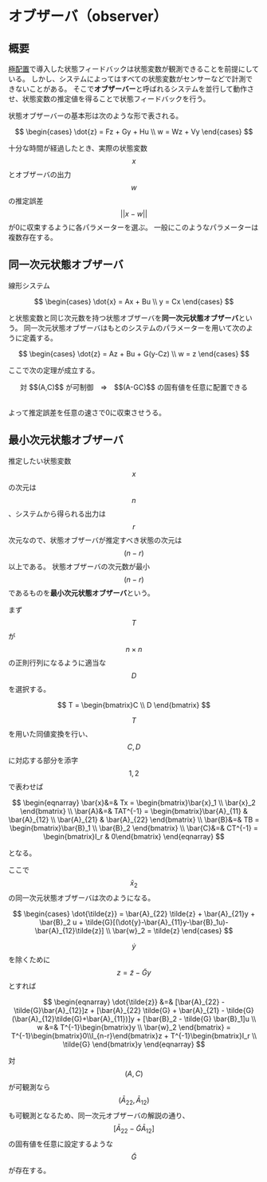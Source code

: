 # オブザーバ（observer）

## 概要

[極配置](pole_placement.md)で導入した状態フィードバックは状態変数が観測できることを前提にしている。
しかし、システムによってはすべての状態変数がセンサーなどで計測できないことがある。
そこで**オブザーバー**と呼ばれるシステムを並行して動作させ、状態変数の推定値を得ることで状態フィードバックを行う。

状態オブザーバーの基本形は次のような形で表される。

$$
\begin{cases}
\dot{z} = Fz + Gy + Hu \\
w = Wz + Vy
\end{cases}
$$

十分な時間が経過したとき、実際の状態変数 $$x$$ とオブザーバの出力 $$w$$ の推定誤差 $$||x-w||$$ が0に収束するように各パラメーターを選ぶ。
一般にこのようなパラメーターは複数存在する。

## 同一次元状態オブザーバ

線形システム

$$
\begin{cases}
\dot{x} = Ax + Bu \\
y = Cx
\end{cases}
$$

と状態変数と同じ次元数を持つ状態オブザーバを**同一次元状態オブザーバ**という。
同一次元状態オブザーバはもとのシステムのパラメーターを用いて次のように定義する。

$$
\begin{cases}
\dot{z} = Az + Bu + G(y-Cz) \\
w = z
\end{cases}
$$

ここで次の定理が成立する。

<center>
対 $$(A,C)$$ が可制御　⇒　$$(A-GC)$$ の固有値を任意に配置できる
</center><br />

よって推定誤差を任意の速さで0に収束させうる。

## 最小次元状態オブザーバ

推定したい状態変数 $$x$$ の次元は $$n$$ 、システムから得られる出力は $$r$$ 次元なので、状態オブザーバが推定すべき状態の次元は $$(n-r)$$ 以上である。
状態オブザーバの次元数が最小 $$(n-r)$$ であるものを**最小次元状態オブザーバ**という。

まず $$T$$ が $$n\times n$$ の正則行列になるように適当な $$D$$ を選択する。

$$
T = \begin{bmatrix}C \\ D \end{bmatrix}
$$

$$T$$ を用いた同値変換を行い、$$C,D$$ に対応する部分を添字 $$1,2$$ で表わせば

$$
\begin{eqnarray}
\bar{x}&=& Tx = \begin{bmatrix}\bar{x}_1 \\ \bar{x}_2 \end{bmatrix} \\
\bar{A}&=& TAT^{-1} = \begin{bmatrix}\bar{A}_{11} & \bar{A}_{12} \\ \bar{A}_{21} & \bar{A}_{22} \end{bmatrix} \\
\bar{B}&=& TB = \begin{bmatrix}\bar{B}_1 \\ \bar{B}_2 \end{bmatrix} \\
\bar{C}&=& CT^{-1} = \begin{bmatrix}I_r & 0\end{bmatrix}
\end{eqnarray}
$$

となる。

ここで $$\bar{x}_2$$ の同一次元状態オブザーバは次のようになる。

$$
\begin{cases}
\dot{\tilde{z}} = \bar{A}_{22} \tilde{z} + \bar{A}_{21}y + \bar{B}_2 u + \tilde{G}[(\dot{y}-\bar{A}_{11}y-\bar{B}_1u)-\bar{A}_{12}\tilde{z}] \\
\bar{w}_2 = \tilde{z}
\end{cases}
$$

$$\dot{y}$$ を除くために $$z = \tilde{z}-\tilde{G}y$$ とすれば

$$
\begin{eqnarray}
\dot{\tilde{z}} &=& [\bar{A}_{22} - \tilde{G}\bar{A}_{12}]z + [\bar{A}_{22} \tilde{G} + \bar{A}_{21} - \tilde{G}(\bar{A}_{12}\tilde{G}+\bar{A}_{11})]y + [\bar{B}_2 - \tilde{G} \bar{B}_1]u \\
w &=& T^{-1}\begin{bmatrix}y \\ \bar{w}_2 \end{bmatrix} = T^{-1}\begin{bmatrix}0\\I_{n-r}\end{bmatrix}z + T^{-1}\begin{bmatrix}I_r \\ \tilde{G} \end{bmatrix}y
\end{eqnarray}
$$

対 $$(A,C)$$ が可観測なら $$(\bar{A}_{22}, \bar{A}_{12})$$ も可観測となるため、同一次元オブザーバの解説の通り、$$[\bar{A}_{22}-\tilde{G}\bar{A}_{12}]$$ の固有値を任意に設定するような $$\tilde{G}$$ が存在する。
